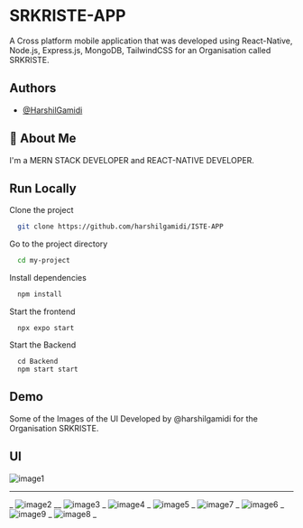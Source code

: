 
# SRKRISTE-APP

A Cross platform mobile application that was developed using React-Native, Node.js, Express.js, MongoDB, TailwindCSS for an Organisation called SRKRISTE.


## Authors

- [@HarshilGamidi](https://www.github.com/harshilgamidi)


## 🚀 About Me
I'm a MERN STACK DEVELOPER and REACT-NATIVE DEVELOPER.


## Run Locally

Clone the project

```bash
  git clone https://github.com/harshilgamidi/ISTE-APP
```

Go to the project directory

```bash
  cd my-project
```

Install dependencies

```bash
  npm install
```

Start the frontend

```expo
  npx expo start
```

Start the Backend

```npm
  cd Backend
  npm start start
```





## Demo

Some of the Images of the UI Developed by @harshilgamidi for the Organisation SRKRISTE.

## UI

![image1](https://github.com/harshilgamidi/ISTE-APP/assets/116545902/356e0347-d11f-44b1-a806-d3c4bd1056bc)
________________________________________________________________
_
![image2](https://github.com/harshilgamidi/ISTE-APP/assets/116545902/45189097-80ce-4450-9ae7-768e33741e63)
__
![image3](https://github.com/harshilgamidi/ISTE-APP/assets/116545902/612bdc7c-f02f-427a-8fa8-bcb5d6bd4fa2)
_
![image4](https://github.com/harshilgamidi/ISTE-APP/assets/116545902/7dbc0752-0945-49f4-9337-c024a68b09f9)
_
![image5](https://github.com/harshilgamidi/ISTE-APP/assets/116545902/a29f6320-4cb9-4c22-8b38-4a34d544e34f)
_
![image7](https://github.com/harshilgamidi/ISTE-APP/assets/116545902/5f285325-8707-464f-9d6e-a927df1a6982)
_
![image6](https://github.com/harshilgamidi/ISTE-APP/assets/116545902/49b0e6b7-e31e-449b-97b4-57730de9fc9d)
_
![image9](https://github.com/harshilgamidi/ISTE-APP/assets/116545902/c082ff2e-7342-4c8a-aa61-87e1d268be12)
_
![image8](https://github.com/harshilgamidi/ISTE-APP/assets/116545902/a23e6a3e-2429-44fe-89b4-cd5ffce421f1)
_

